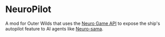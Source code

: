 # NeuroPilot

A mod for Outer Wilds that uses the [Neuro Game API](https://github.com/VedalAI/neuro-game-sdk) to expose the ship's autopilot feature to AI agents like [Neuro-sama](https://www.twitch.tv/vedal987).
